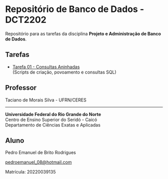 # Repositório de Banco de Dados - DCT2202

Repositório para as tarefas da disciplina **Projeto e Administração de Banco de Dados**.

## Tarefas

- [Tarefa 01 - Consultas Aninhadas](tarefa01.md)  
  (Scripts de criação, povoamento e consultas SQL)


## Professor
Taciano de Morais Silva - UFRN/CERES

---

**Universidade Federal do Rio Grande do Norte**  
Centro de Ensino Superior do Seridó - Caicó  
Departamento de Ciências Exatas e Aplicadas

## Aluno 
Pedro Emanuel de Brito Rodrigues

pedroemanuel_08@hotmail.com

Matrícula:	20220039135
